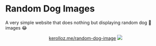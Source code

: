 # Random Dog Images

A very simple website that does nothing but displaying random dog :dog: images :joy:

<div align="center">
    <a href="//kerolloz.me/random-dog-image">kerolloz.me/random-dog-image</a>
    <img src="https://i.imgur.com/wLGGJIC.png" />
</div>
